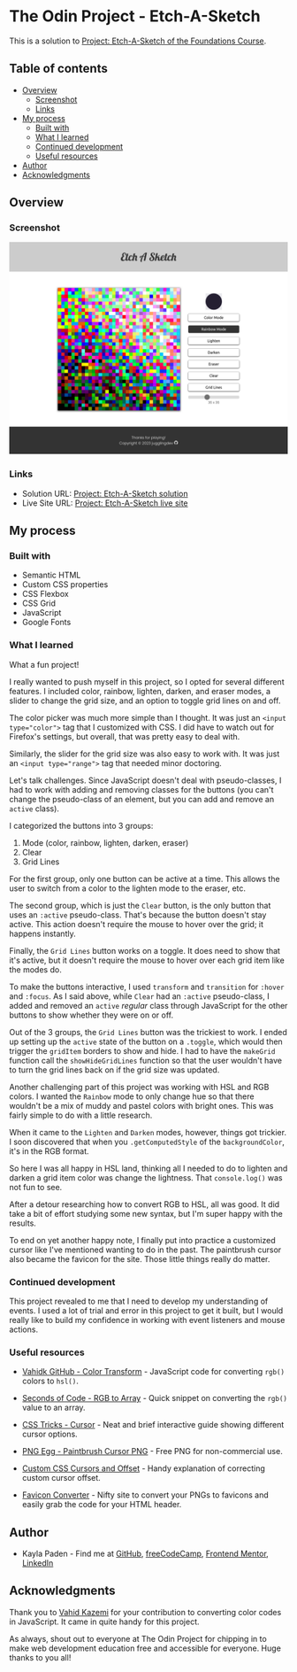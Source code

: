 # The Odin Project - Etch-A-Sketch

This is a solution to [Project: Etch-A-Sketch of the Foundations Course](https://www.theodinproject.com/lessons/foundations-etch-a-sketch).

## Table of contents

- [Overview](#overview)
  - [Screenshot](#screenshot)
  - [Links](#links)
- [My process](#my-process)
  - [Built with](#built-with)
  - [What I learned](#what-i-learned)
  - [Continued development](#continued-development)
  - [Useful resources](#useful-resources)
- [Author](#author)
- [Acknowledgments](#acknowledgments)

## Overview

### Screenshot

![Etch-A-Sketch screenshot](./images/etch-a-sketch-screenshot.png)

### Links

- Solution URL: [Project: Etch-A-Sketch solution](https://github.com/jugglingdev/etch-a-sketch)
- Live Site URL: [Project: Etch-A-Sketch live site](https://jugglingdev.github.io/etch-a-sketch/)

## My process

### Built with

- Semantic HTML
- Custom CSS properties
- CSS Flexbox
- CSS Grid
- JavaScript
- Google Fonts

### What I learned

What a fun project!

I really wanted to push myself in this project, so I opted for several different features.  I included color, rainbow, lighten, darken, and eraser modes, a slider to change the grid size, and an option to toggle grid lines on and off.

The color picker was much more simple than I thought.  It was just an `<input type="color">` tag that I customized with CSS.  I did have to watch out for Firefox's settings, but overall, that was pretty easy to deal with.

Similarly, the slider for the grid size was also easy to work with. It was just an `<input type="range">` tag that needed minor doctoring.

Let's talk challenges.  Since JavaScript doesn't deal with pseudo-classes, I had to work with adding and removing classes for the buttons (you can't change the pseudo-class of an element, but you can add and remove an `active` class).  

I categorized the buttons into 3 groups:

  1. Mode (color, rainbow, lighten, darken, eraser)
  2. Clear
  3. Grid Lines

For the first group, only one button can be active at a time.  This allows the user to switch from a color to the lighten mode to the eraser, etc.

The second group, which is just the `Clear` button, is the only button that uses an `:active` pseudo-class.  That's because the button doesn't stay active.  This action doesn't require the mouse to hover over the grid; it happens instantly.

Finally, the `Grid Lines` button works on a toggle.  It does need to show that it's active, but it doesn't require the mouse to hover over each grid item like the modes do.

To make the buttons interactive, I used `transform` and `transition` for `:hover` and `:focus`.  As I said above, while `Clear` had an `:active` pseudo-class, I added and removed an `active` *regular* class through JavaScript for the other buttons to show whether they were on or off.

Out of the 3 groups, the `Grid Lines` button was the trickiest to work.  I ended up setting up the `active` state of the button on a `.toggle`, which would then trigger the `gridItem` borders to show and hide.  I had to have the `makeGrid` function call the `showHideGridLines` function so that the user wouldn't have to turn the grid lines back on if the grid size was updated.

Another challenging part of this project was working with HSL and RGB colors.  I wanted the `Rainbow` mode to only change hue so that there wouldn't be a mix of muddy and pastel colors with bright ones.  This was fairly simple to do with a little research.

When it came to the `Lighten` and `Darken` modes, however, things got trickier.  I soon discovered that when you `.getComputedStyle` of the `backgroundColor`, it's in the RGB format.

So here I was all happy in HSL land, thinking all I needed to do to lighten and darken a grid item color was change the lightness.  That `console.log()` was not fun to see.

After a detour researching how to convert RGB to HSL, all was good.  It did take a bit of effort studying some new syntax, but I'm super happy with the results.

To end on yet another happy note, I finally put into practice a customized cursor like I've mentioned wanting to do in the past.  The paintbrush cursor also became the favicon for the site.  Those little things really do matter.

### Continued development

This project revealed to me that I need to develop my understanding of events.  I used a lot of trial and error in this project to get it built, but I would really like to build my confidence in working with event listeners and mouse actions.

### Useful resources

- [Vahidk GitHub - Color Transform](https://gist.github.com/vahidk/05184faf3d92a0aa1b46aeaa93b07786) - JavaScript code for converting `rgb()` colors to `hsl()`.

- [Seconds of Code - RGB to Array](https://www.30secondsofcode.org/js/s/to-rgb-array/) - Quick snippet on converting the `rgb()` value to an array.

- [CSS Tricks - Cursor](https://css-tricks.com/almanac/properties/c/cursor/) - Neat and brief interactive guide showing different cursor options.

- [PNG Egg - Paintbrush Cursor PNG](https://www.pngegg.com/en/png-nhkyn) - Free PNG for non-commercial use.

- [Custom CSS Cursors and Offset](https://bengammon.co.uk/custom-css-cursors-and-offset/) - Handy explanation of correcting custom cursor offset.

- [Favicon Converter](https://favicon.io/favicon-converter/) - Nifty site to convert your PNGs to favicons and easily grab the code for your HTML header.

## Author

- Kayla Paden - Find me at [GitHub](https://github.com/jugglingdev), [freeCodeCamp](https://www.freecodecamp.org/jugglingdev), [Frontend Mentor](https://www.frontendmentor.io/profile/jugglingdev), [LinkedIn](https://www.linkedin.com/in/kayla-marie-paden)

## Acknowledgments

Thank you to [Vahid Kazemi](https://gist.github.com/vahidk) for your contribution to converting color codes in JavaScript.  It came in quite handy for this project.

As always, shout out to everyone at The Odin Project for chipping in to make web development education free and accessible for everyone.  Huge thanks to you all!
